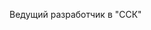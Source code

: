 <!---
I'm pretty sure what I spend whole working day making this.
Worth it.
--->

Ведущий разработчик в "ССК"
